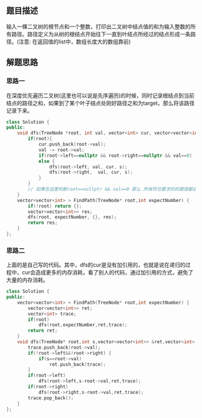 ## 题目描述

输入一棵二叉树的根节点和一个整数，打印出二叉树中结点值的和为输入整数的所有路径。路径定义为从树的根结点开始往下一直到叶结点所经过的结点形成一条路径。(注意: 在返回值的list中，数组长度大的数组靠前) 

## 解题思路

### 思路一

在深度优先遍历二叉树(这里也可以说是先序遍历)的时候，同时记录根结点到当前结点的路径之和，如果到了某个叶子结点处刚好路径之和为target，那么将该路径记录下来。

```cpp
class Solution {
public:
    void dfs(TreeNode *root, int val, vector<int> cur, vector<vector<int>> &s){// val是剩下来需要的和
        if(root){
            cur.push_back(root->val);
            val -= root->val;
            if(root->left==nullptr && root->right==nullptr && val==0)  s.push_back(cur);//注意要在 这里直接判断是否为叶子结点
            else {
                dfs(root->left, val, cur, s);
                dfs(root->right,  val, cur, s);
            }
        }
        // 如果在这里判断root==nullptr && val==0 那么 所有符合要求的的路径都会被记录两次 因为叶子结点的 left(nhullptr) 和 right(nullptr) 递归进来后都会被记录依次
    }
    vector<vector<int> > FindPath(TreeNode* root,int expectNumber) {
        if(!root) return {};
        vector<vector<int>> res;
        dfs(root, expectNumber, {}, res);
        return res;
    }
};
```

### 思路二

上面的是自己写的代码。其中，dfs的cur是没有加引用的，也就是说在递归的过程中，cur会造成更多的内存消耗，看了别人的代码，通过加引用的方式，避免了大量的内存消耗。

```cpp
class Solution {
public:
    vector<vector<int> > FindPath(TreeNode* root,int expectNumber) {
        vector<vector<int>> ret;
        vector<int> trace;
        if(root)
            dfs(root,expectNumber,ret,trace);
        return ret;
    }
    void dfs(TreeNode* root,int s,vector<vector<int>> &ret,vector<int> &trace) {
        trace.push_back(root->val);
        if(!root->left&&!root->right) {
            if(s==root->val)
                ret.push_back(trace);
        }
        if(root->left)
            dfs(root->left,s-root->val,ret,trace);
        if(root->right)
            dfs(root->right,s-root->val,ret,trace);
        trace.pop_back();
    }
};
```

